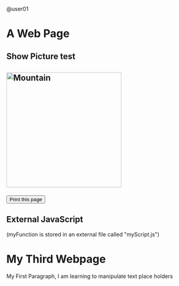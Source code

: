 @user01
<!DOCTYPE html>
<html>
<body>

<head>
  <script>
  document.getElementById("demo").innerHTML = "My First JavaScript";
  </script>
</head>

</head>
<body>

<h1>A Web Page</h1>
<h2> Show Picture test<h2>
<img src="https://www.w3schools.com/images/picture.jpg" alt="Mountain" style="width:300px">
</body>

<button onclick="window.print()">Print this page</button>
<h2>External JavaScript</h2>

<p>(myFunction is stored in an external file called "myScript.js")</p>
<script src="https://www.w3schools.com/js/myScript.js"></script>
<script src="myScript.js">

document.getElementById("demo").innerHTML = "Hello JavaScript";

document.getElementById("demo").style.fontSize = "35px";
</script>


<h1> My Third Webpage </h1>
<p> My First Paragraph, I am learning to manipulate text place holders </p>

<p id="demo"></p>

<script>

document.getElementByID("demo").outerHTML = 5 + 6;
</script>

<script>
window.alert.write( 5 + 6);
console.log()

</script>

</body>
</html>
